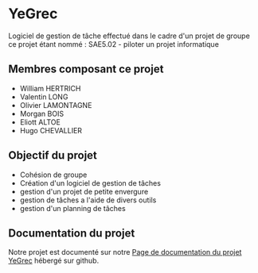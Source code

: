 # YeGrec
Logiciel de gestion de tâche effectué dans le cadre d'un projet de groupe ce projet étant nommé : SAE5.02 - piloter un projet informatique

## Membres composant ce projet
- William HERTRICH
- Valentin LONG
- Olivier LAMONTAGNE
- Morgan BOIS
- Eliott ALTOE
- Hugo CHEVALLIER

## Objectif du projet
- Cohésion de groupe
- Création d'un logiciel de gestion de tâches
- gestion d'un projet de petite envergure
- gestion de tâches a l'aide de divers outils
- gestion d'un planning de tâches

## Documentation du projet
Notre projet est documenté sur notre [Page de documentation du projet YeGrec](https://thewilli67.github.io/YeGrec/) hébergé sur github.

